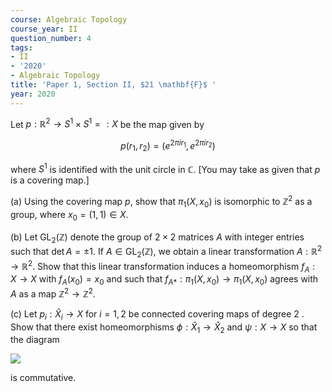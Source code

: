 ```yaml
---
course: Algebraic Topology
course_year: II
question_number: 4
tags:
- II
- '2020'
- Algebraic Topology
title: 'Paper 1, Section II, $21 \mathbf{F}$ '
year: 2020
---
```




Let $p: \mathbb{R}^{2} \rightarrow S^{1} \times S^{1}=: X$ be the map given by

$$p\left(r_{1}, r_{2}\right)=\left(e^{2 \pi i r_{1}}, e^{2 \pi i r_{2}}\right)$$

where $S^{1}$ is identified with the unit circle in $\mathbb{C}$. [You may take as given that $p$ is a covering map.]

(a) Using the covering map $p$, show that $\pi_{1}\left(X, x_{0}\right)$ is isomorphic to $\mathbb{Z}^{2}$ as a group, where $x_{0}=(1,1) \in X$.

(b) Let $\mathrm{GL}_{2}(\mathbb{Z})$ denote the group of $2 \times 2$ matrices $A$ with integer entries such that $\operatorname{det} A=\pm 1$. If $A \in \mathrm{GL}_{2}(\mathbb{Z})$, we obtain a linear transformation $A: \mathbb{R}^{2} \rightarrow \mathbb{R}^{2}$. Show that this linear transformation induces a homeomorphism $f_{A}: X \rightarrow X$ with $f_{A}\left(x_{0}\right)=x_{0}$ and such that $f_{A *}: \pi_{1}\left(X, x_{0}\right) \rightarrow \pi_{1}\left(X, x_{0}\right)$ agrees with $A$ as a map $\mathbb{Z}^{2} \rightarrow \mathbb{Z}^{2}$.

(c) Let $p_{i}: \widehat{X}_{i} \rightarrow X$ for $i=1,2$ be connected covering maps of degree 2 . Show that there exist homeomorphisms $\phi: \widehat{X}_{1} \rightarrow \widehat{X}_{2}$ and $\psi: X \rightarrow X$ so that the diagram

![](https://cdn.mathpix.com/cropped/2022_04_28_bbf15a0aea848371efd9g-005.jpg?height=142&width=167&top_left_y=661&top_left_x=535)

is commutative.